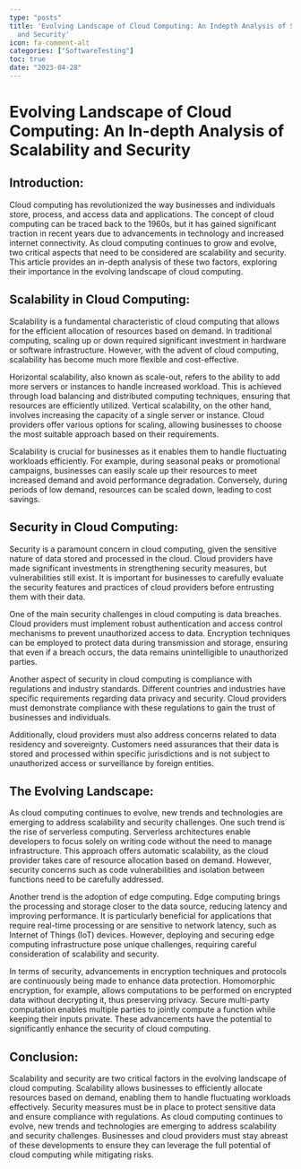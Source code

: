 ```yaml
---
type: "posts"
title: 'Evolving Landscape of Cloud Computing: An Indepth Analysis of Scalability
  and Security'
icon: fa-comment-alt
categories: ["SoftwareTesting"]
toc: true
date: "2023-04-28"
---
```




# Evolving Landscape of Cloud Computing: An In-depth Analysis of Scalability and Security

## Introduction:
Cloud computing has revolutionized the way businesses and individuals store, process, and access data and applications. The concept of cloud computing can be traced back to the 1960s, but it has gained significant traction in recent years due to advancements in technology and increased internet connectivity. As cloud computing continues to grow and evolve, two critical aspects that need to be considered are scalability and security. This article provides an in-depth analysis of these two factors, exploring their importance in the evolving landscape of cloud computing.

## Scalability in Cloud Computing:
Scalability is a fundamental characteristic of cloud computing that allows for the efficient allocation of resources based on demand. In traditional computing, scaling up or down required significant investment in hardware or software infrastructure. However, with the advent of cloud computing, scalability has become much more flexible and cost-effective.

Horizontal scalability, also known as scale-out, refers to the ability to add more servers or instances to handle increased workload. This is achieved through load balancing and distributed computing techniques, ensuring that resources are efficiently utilized. Vertical scalability, on the other hand, involves increasing the capacity of a single server or instance. Cloud providers offer various options for scaling, allowing businesses to choose the most suitable approach based on their requirements.

Scalability is crucial for businesses as it enables them to handle fluctuating workloads efficiently. For example, during seasonal peaks or promotional campaigns, businesses can easily scale up their resources to meet increased demand and avoid performance degradation. Conversely, during periods of low demand, resources can be scaled down, leading to cost savings.

## Security in Cloud Computing:
Security is a paramount concern in cloud computing, given the sensitive nature of data stored and processed in the cloud. Cloud providers have made significant investments in strengthening security measures, but vulnerabilities still exist. It is important for businesses to carefully evaluate the security features and practices of cloud providers before entrusting them with their data.

One of the main security challenges in cloud computing is data breaches. Cloud providers must implement robust authentication and access control mechanisms to prevent unauthorized access to data. Encryption techniques can be employed to protect data during transmission and storage, ensuring that even if a breach occurs, the data remains unintelligible to unauthorized parties.

Another aspect of security in cloud computing is compliance with regulations and industry standards. Different countries and industries have specific requirements regarding data privacy and security. Cloud providers must demonstrate compliance with these regulations to gain the trust of businesses and individuals.

Additionally, cloud providers must also address concerns related to data residency and sovereignty. Customers need assurances that their data is stored and processed within specific jurisdictions and is not subject to unauthorized access or surveillance by foreign entities.

## The Evolving Landscape:
As cloud computing continues to evolve, new trends and technologies are emerging to address scalability and security challenges. One such trend is the rise of serverless computing. Serverless architectures enable developers to focus solely on writing code without the need to manage infrastructure. This approach offers automatic scalability, as the cloud provider takes care of resource allocation based on demand. However, security concerns such as code vulnerabilities and isolation between functions need to be carefully addressed.

Another trend is the adoption of edge computing. Edge computing brings the processing and storage closer to the data source, reducing latency and improving performance. It is particularly beneficial for applications that require real-time processing or are sensitive to network latency, such as Internet of Things (IoT) devices. However, deploying and securing edge computing infrastructure pose unique challenges, requiring careful consideration of scalability and security.

In terms of security, advancements in encryption techniques and protocols are continuously being made to enhance data protection. Homomorphic encryption, for example, allows computations to be performed on encrypted data without decrypting it, thus preserving privacy. Secure multi-party computation enables multiple parties to jointly compute a function while keeping their inputs private. These advancements have the potential to significantly enhance the security of cloud computing.

## Conclusion:
Scalability and security are two critical factors in the evolving landscape of cloud computing. Scalability allows businesses to efficiently allocate resources based on demand, enabling them to handle fluctuating workloads effectively. Security measures must be in place to protect sensitive data and ensure compliance with regulations. As cloud computing continues to evolve, new trends and technologies are emerging to address scalability and security challenges. Businesses and cloud providers must stay abreast of these developments to ensure they can leverage the full potential of cloud computing while mitigating risks.